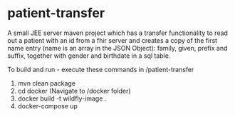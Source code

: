 # patient-transfer
A small JEE server maven project which has a transfer functionality to read out a patient with an id from a fhir server and creates a copy of the first name entry (name is an array in the JSON Object): family, given, prefix and suffix, together with gender and birthdate in a sql table.


To build and run - execute these commands in /patient-transfer
1. mvn clean package
2. cd docker (Navigate to /docker folder)
3. docker build -t wildfly-image .
4. docker-compose up
